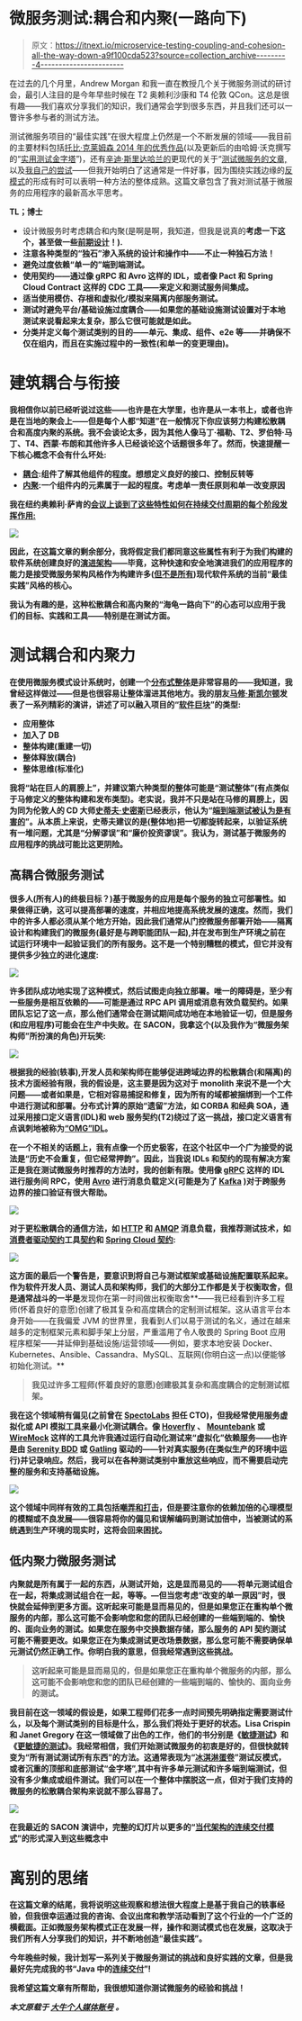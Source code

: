 # 微服务测试:耦合和内聚(一路向下)

> 原文：<https://itnext.io/microservice-testing-coupling-and-cohesion-all-the-way-down-a9f100cda523?source=collection_archive---------4----------------------->

在过去的几个月里，Andrew Morgan 和我一直在教授几个关于微服务测试的研讨会，最引人注目的是今年早些时候在 T2 奥赖利沙康和 T4 伦敦 QCon。这总是很有趣——我们喜欢分享我们的知识，我们通常会学到很多东西，并且我们还可以一瞥许多参与者的测试方法。

测试微服务项目的“最佳实践”在很大程度上仍然是一个不断发展的领域——我目前的主要材料包括[托比·克莱姆森 2014 年的优秀作品](https://martinfowler.com/articles/microservice-testing/)(以及更新后的由哈姆·沃克撰写的“[实用测试金字塔](https://martinfowler.com/articles/practical-test-pyramid.html)”)，还有[辛迪·斯里达哈兰的](https://twitter.com/copyconstruct)更现代的关于“[测试微服务的文章,](https://medium.com/@copyconstruct/testing-microservices-the-sane-way-9bb31d158c16)以及[我自己的尝试](https://specto.io/blog/2016/8/16/recipe-for-designing-building-testing-microservices/)——但我开始明白了这通常是一件好事，因为围绕实践边缘的[反模式](https://skillsmatter.com/skillscasts/5722-the-seven-deadly-sins-of-microservices)的形成有时可以表明一种方法的整体成熟。这篇文章包含了我对测试基于微服务的应用程序的最新高水平思考。

**TL；博士**

*   设计微服务时考虑耦合和内聚(是啊是啊，我知道，但我是说真的**考虑一下这个，甚至做一些[前期设计](http://www.codingthearchitecture.com/2017/10/11/evolutionary_design_still_requires_up_front_thinking.html)！).**
*   **注意各种类型的“独石”渗入系统的设计和操作中——不止一种独石方法！**
*   **避免过度依赖“单一的”端到端测试。**
*   **使用契约——通过像 gRPC 和 Avro 这样的 IDL，或者像 Pact 和 Spring Cloud Contract 这样的 CDC 工具——来定义和测试服务间集成。**
*   **适当使用模仿、存根和虚拟化/模拟来隔离内部服务测试。**
*   **测试时避免平台/基础设施过度耦合——如果您的基础设施测试设置对于本地测试来说看起来太复杂，那么它很可能就是如此。**
*   **分类并定义每个测试类别的目的——单元、集成、组件、e2e 等——并确保不仅在组内，而且在实施过程中的一致性(和单一的变更理由)。**

# **建筑耦合与衔接**

**我相信你以前已经听说过这些——也许是在大学里，也许是从一本书上，或者也许是在当地的聚会上——但是每个人都“知道”在一般情况下你应该努力构建松散耦合和高度内聚的系统。我不会谈论太多，因为其他人像马丁·福勒、T2、罗伯特·马丁、T4、西蒙·布朗和其他许多人已经谈论这个话题很多年了。然而，快速提醒一下核心概念不会有什么坏处:**

*   **[耦合](https://en.wikipedia.org/wiki/Coupling_(computer_programming)):组件了解其他组件的程度。想想定义良好的接口、控制反转等**
*   **[内聚](https://en.wikipedia.org/wiki/Cohesion_(computer_science)):一个组件内的元素属于一起的程度。考虑单一责任原则和单一改变原因**

**我在纽约奥赖利·萨肯的[会议上谈到了这些特性如何在持续交付周期的每个阶段发挥作用:](https://www.slideshare.net/dbryant_uk/oreilly-sacon-ny-2018-continuous-delivery-patterns-for-contemporary-architecture)**

**![](img/128a35aecc70f1d3d3adcd6c36326726.png)**

**因此，在这篇文章的剩余部分，我将假定我们都同意这些属性有利于为我们构建的软件系统创建良好的[演进架构](https://www.thoughtworks.com/books/building-evolutionary-architectures)——毕竟，这种快速和安全地演进我们的应用程序的能力是接受微服务架构风格作为构建许多([但不是所有](http://basho.com/posts/technical/microservices-please-dont/))现代软件系统的当前“最佳实践”风格的核心。**

**我认为有趣的是，这种松散耦合和高内聚的“海龟一路向下”的心态可以应用于我们的目标、实践和工具——特别是在测试方面。**

# **测试耦合和内聚力**

**在使用微服务模式设计系统时，创建一个[分布式整体](http://www.codingthearchitecture.com/2014/07/06/distributed_big_balls_of_mud.html)是非常容易的——我知道，我曾经这样做过——但是也很容易让整体溜进其他地方。我的朋友[马修·斯凯尔顿](https://twitter.com/matthewpskelton)发表了一系列精彩的演讲，讲述了可以融入项目的“[软件巨块](https://www.slideshare.net/SkeltonThatcher/teams-and-monoliths-matthew-skelton-london-devops-june-2017/34)”的类型:**

*   **应用整体**
*   **加入了 DB**
*   **整体构建(重建一切)**
*   **整体释放(耦合)**
*   **整体思维(标准化)**

**我将“站在巨人的肩膀上”，并建议第六种类型的整体可能是“测试整体”(有点类似于马修定义的整体构建和发布类型)。老实说，我并不只是站在马修的肩膀上，因为同为伦敦人的 CD 大师[史蒂夫·史密斯](https://twitter.com/SteveSmithCD)已经表示，他认为“[端到端测试被认为是有害的](https://www.continuousdeliveryconsulting.com/blog/end-to-end-testing-considered-harmful/)”。从本质上来说，史蒂夫建议的是(整体地)把一切都旋转起来，以验证系统有一堆问题，尤其是“分解谬误”和“廉价投资谬误”。我认为，测试基于微服务的应用程序的挑战可能比这更阴险。**

## **高耦合微服务测试**

**很多人(所有人)的终极目标？)基于微服务的应用是每个服务的独立可部署性。如果做得正确，这可以提高部署的速度，并相应地提高系统发展的速度。然而，我们中的许多人都必须从某个地方开始，因此我们通常从门控微服务部署开始——隔离设计和构建我们的微服务(最好是与跨职能团队一起),并在发布到生产环境之前在试运行环境中一起验证我们的所有服务。这不是一个特别糟糕的模式，但它并没有提供多少独立的进化速度:**

**![](img/11db405781fc29c4adedc83210ef21f6.png)**

**许多团队成功地实现了这种模式，然后试图走向独立部署。唯一的障碍是，至少有一些服务是相互依赖的——可能是通过 RPC API 调用或消息有效负载契约。如果团队忘记了这一点，那么他们通常会在测试期间成功地在本地验证一切，但是服务(和应用程序)可能会在生产中失败。在 SACON，我拿这个(以及我作为“微服务架构师”所扮演的角色)开玩笑:**

**![](img/8f27d18316ba0c8d5b198e6631433b42.png)**

**根据我的经验(轶事),开发人员和架构师在能够促进跨域边界的松散耦合(和隔离)的技术方面经验有限，我的假设是，这主要是因为这对于 monolith 来说不是一个大问题——或者如果是，它相对容易捕捉和修复，因为所有的域都被捆绑到一个工件中进行测试和部署。分布式计算的原始“遗留”方法，如 CORBA 和经典 SOA，通过采用接口定义语言(IDL)和 web 服务契约(T2)绕过了这一挑战，接口定义语言有点讽刺地被称为[“OMG”IDL](http://www.omg.org/corba/omg_idl.htm)。**

**在一个不相关的话题上，我有点像一个历史极客，在这个社区中一个广为接受的说法是“历史不会重复，但它经常押韵”。因此，当我说 IDLs 和契约的现有解决方案正是我在测试微服务时推荐的方法时，我的创新有限。使用像 [gRPC](https://grpc.io/docs/guides/concepts.html) 这样的 IDL 进行服务间 RPC，使用 [Avro](https://avro.apache.org/docs/1.8.2/idl.html) 进行消息负载定义(可能是为了 [Kafka](https://github.com/gwenshap/kafka-examples/tree/master/AvroProducerExample) )对于跨服务边界的接口验证有很大帮助。**

**![](img/66b4e82c5124ad571606f5c38fe271ae.png)**

**对于更松散耦合的通信方法，如 [HTTP](https://github.com/spring-cloud-samples/spring-cloud-contract-samples) 和 [AMQP](https://dius.com.au/2017/09/22/contract-testing-serverless-and-asynchronous-applications/) 消息负载，我推荐测试技术，如[消费者驱动契约](https://martinfowler.com/articles/consumerDrivenContracts.html)工具[契约](https://docs.pact.io/)和 [Spring Cloud 契约](https://cloud.spring.io/spring-cloud-contract/):**

**![](img/a1ddeeac87f5ecc49ce0b455d5e13fb7.png)**

**这方面的最后一个警告是，要意识到将自己与测试框架或基础设施配置联系起来。作为软件开发人员、测试人员和架构师，我们的大部分工作都是关于权衡取舍，但是通常战斗的一半是**发现你在第一时间做出权衡取舍**——我已经看到许多工程师(怀着良好的意愿)创建了极其复杂和高度耦合的定制测试框架。这从语言平台本身开始——在我偏爱 JVM 的世界里，我看到人们以易于测试的名义，通过在越来越多的定制框架元素和脚手架上分层，严重滥用了令人敬畏的 Spring Boot 应用程序框架——并延伸到基础设施/运营领域——例如，要求本地安装 Docker、Kubernetes、Ansible、Cassandra、MySQL、互联网(你明白这一点)以便能够初始化测试。**

> **我见过许多工程师(怀着良好的意愿)创建极其复杂和高度耦合的定制测试框架。**

**我在这个领域稍有偏见(之前曾在 [SpectoLabs](https://specto.io/) 担任 CTO)，但我经常使用服务虚拟化或 API 模拟工具来最小化测试耦合。像 [Hoverfly](https://hoverfly.io/) 、 [Mountebank](http://www.mbtest.org/) 或 [WireMock](http://wiremock.org/) 这样的工具允许我通过运行自动化测试来“虚拟化”依赖服务——也许是由 [Serenity BDD](http://www.thucydides.info/) 或 [Gatling](https://gatling.io/) 驱动的——针对真实服务(在类似生产的环境中运行)并记录响应。然后，我可以在各种测试类别中重放这些响应，而不需要启动完整的服务和支持基础设施。**

**![](img/6b433ecca351b1cd6caa70aa20600bc8.png)**

**这个领域中同样有效的工具包括[嘲弄和打击](https://martinfowler.com/articles/mocksArentStubs.html)，但是要注意你的依赖加倍的心理模型的模糊或不良发展——很容易将你的偏见和误解编码到测试加倍中，当被测试的系统遇到生产环境的现实时，这将会回来困扰。**

## **低内聚力微服务测试**

**内聚就是所有属于一起的东西，从测试开始，这是显而易见的——将单元测试组合在一起，将集成测试组合在一起，等等。—但当您考虑“改变的单一原因”时，很快就会延伸到更多方面。这听起来可能是显而易见的，但是如果您正在重构单个微服务的内部，那么这可能不会影响您和您的团队已经创建的一些端到端的、愉快的、面向业务的测试。如果您在服务中交换数据存储，那么服务的 API 契约测试可能不需要更改。如果您正在为集成测试更改场景数据，那么您可能不需要确保单元测试仍然正确工作。你明白我的意思，但我经常遇到这些挑战。**

> **这听起来可能是显而易见的，但是如果您正在重构单个微服务的内部，那么这可能不会影响您和您的团队已经创建的一些端到端的、愉快的、面向业务的测试。**

**我目前在这一领域的假设是，如果工程师们花多一点时间预先明确指定需要测试什么，以及每个测试类别的目标是什么，那么我们将处于更好的状态。Lisa Crispin 和 Janet Gregory 在这一领域做了出色的工作，他们的书分别是《[敏捷测试](http://amzn.to/2tHAkk2)》和《[更敏捷的测试](http://amzn.to/2p9A7Aj)》。我经常相信，我们开始测试微服务的初衷是好的，但很快就转变为“所有测试测试所有东西”的方法。这通常表现为“[冰淇淋蛋卷](https://medium.com/@fistsOfReason/testing-is-good-pyramids-are-bad-ice-cream-cones-are-the-worst-ad94b9b2f05f)”测试反模式，或者沉重的顶部和底部测试“金字塔”,其中有许多单元测试和许多端到端测试，但没有多少集成或组件测试。我们可以在一个整体中摆脱这一点，但对于我们支持的微服务的松散耦合架构来说就不那么容易了。**

**![](img/b0c6384a97600c888502e012c3a8f118.png)**

**在我最近的 SACON 演讲中，完整的幻灯片以更多的“[当代架构的连续交付模式](https://www.slideshare.net/dbryant_uk/oreilly-sacon-ny-2018-continuous-delivery-patterns-for-contemporary-architecture)”的形式深入到这些概念中**

# **离别的思绪**

**在这篇文章的结尾，我将说明这些观察和想法很大程度上是基于我自己的轶事经验，但我很幸运通过我的咨询、会议出席和教学活动看到了这个行业的一个广泛的横截面。正如微服务架构模式正在发展一样，操作和测试模式也在发展，这取决于我们所有人分享我们的知识，并不断地创造“最佳实践”。**

**今年晚些时候，我计划写一系列关于微服务测试的挑战和良好实践的文章，但是我最好先完成我的书“Java 中的[连续交付](https://www.safaribooksonline.com/library/view/continuous-delivery-in/9781491986011/)”!**

**我希望这篇文章有所帮助，我很想知道你测试微服务的经验和挑战！**

***本文原载于* [*大牛个人媒体账号*](https://medium.com/@danielbryantuk/microservice-testing-coupling-and-cohesion-all-the-way-down-b84dacf8cff0) *。***